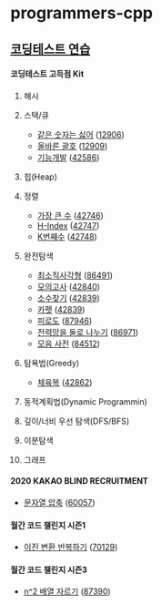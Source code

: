 # programmers-cpp

## [코딩테스트 연습](https://school.programmers.co.kr/learn/challenges)

#### 코딩테스트 고득점 Kit

1. 해시

2. 스택/큐
   - [같은 숫자는 싫어](https://school.programmers.co.kr/learn/courses/30/lessons/12906?language=cpp) ([12906](./12906/))
   - [올바른 괄호](https://school.programmers.co.kr/learn/courses/30/lessons/12909?language=cpp) ([12909](./12909/))
   - [기능개발](https://school.programmers.co.kr/learn/courses/30/lessons/42586?language=cpp) ([42586](./42586/))

3. 힙(Heap)

4. 정렬
   - [가장 큰 수](https://school.programmers.co.kr/learn/courses/30/lessons/42746?language=cpp) ([42746](./42746))
   - [H-Index](https://school.programmers.co.kr/learn/courses/30/lessons/42747?language=cpp) ([42747](./42747))
   - [K번째수](https://school.programmers.co.kr/learn/courses/30/lessons/42748?language=cpp) ([42748](./42748))


5. 완전탐색
   - [최소직사각형](https://school.programmers.co.kr/learn/courses/30/lessons/86491?language=cpp) ([86491](./86491/))
   - [모의고사](https://school.programmers.co.kr/learn/courses/30/lessons/42840?language=cpp) ([42840](./42840/))
   - [소수찾기](https://school.programmers.co.kr/learn/courses/30/lessons/42839?language=cpp) ([42839](./42839/))
   - [카펫](https://school.programmers.co.kr/learn/courses/30/lessons/42842?language=cpp) ([42839](./42842/))
   - [피로도](https://school.programmers.co.kr/learn/courses/30/lessons/87946?language=cpp) ([87946](./87946/))
   - [전력망을 둘로 나누기](https://school.programmers.co.kr/learn/courses/30/lessons/86971?language=cpp) ([86971](./86971/))
   - [모음 사전](https://school.programmers.co.kr/learn/courses/30/lessons/84512?language=cpp) ([84512](./84512/))


6. 탐욕법(Greedy)
   - [체육복](https://school.programmers.co.kr/learn/courses/30/lessons/42862?language=cpp) ([42862](./42862/))

7. 동적계획법(Dynamic Programmin)

8. 깊이/너비 우선 탐색(DFS/BFS)

9. 이분탐색

10. 그래프

#### 2020 KAKAO BLIND RECRUITMENT
- [문자열 압축](https://school.programmers.co.kr/learn/courses/30/lessons/60057?language=cpp) ([60057](./60057/))


#### 월간 코드 챌린지 시즌1
- [이진 변환 반복하기](https://school.programmers.co.kr/learn/courses/30/lessons/70129?language=cpp) ([70129](./70129/))

#### 월간 코드 챌린지 시즌3
- [n^2 배열 자르기](https://school.programmers.co.kr/learn/courses/30/lessons/87390?language=cpp) ([87390](./87390/))
